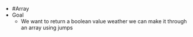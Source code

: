 - #Array
- Goal
	- We want to return a boolean value weather we can make it through an array using jumps